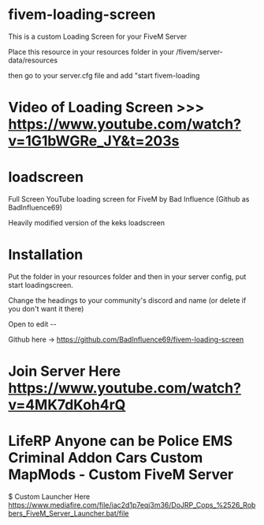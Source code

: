 # fivem-loading-screen

This is a custom Loading Screen for your FiveM Server

Place this resource in your resources folder in your /fivem/server-data/resources

then go to your server.cfg file and add "start fivem-loading

# Video of Loading Screen >>> https://www.youtube.com/watch?v=1G1bWGRe_JY&t=203s

# loadscreen
Full Screen YouTube loading screen for FiveM by Bad Influence (Github as BadInfluence69)

Heavily modified version of the keks loadscreen 

# Installation
Put the folder in your resources folder and then in your server config, put start loadingscreen.



Change the headings to your community's discord and name (or delete if you don't want it there)

Open to edit -- 

Github here -> https://github.com/BadInfluence69/fivem-loading-screen


# Join Server Here https://www.youtube.com/watch?v=4MK7dKoh4rQ

# LifeRP Anyone can be Police EMS Criminal Addon Cars Custom MapMods - Custom FiveM Server

$ Custom Launcher Here 
https://www.mediafire.com/file/iac2d1p7eqj3m36/DoJRP_Cops_%2526_Robbers_FiveM_Server_Launcher.bat/file
